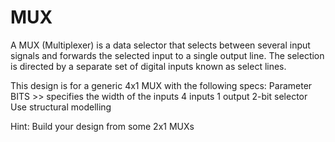 # MUX

A MUX (Multiplexer) is a data selector that selects between several input signals and forwards the selected input to a single output line. The selection is directed by a separate set of digital inputs known as select lines. 

This design is for a generic 4x1 MUX with the following specs:
Parameter BITS >> specifies the width of the inputs
4 inputs 
1 output
2-bit selector
Use structural modelling 

Hint: Build your design from some 2x1 MUXs
